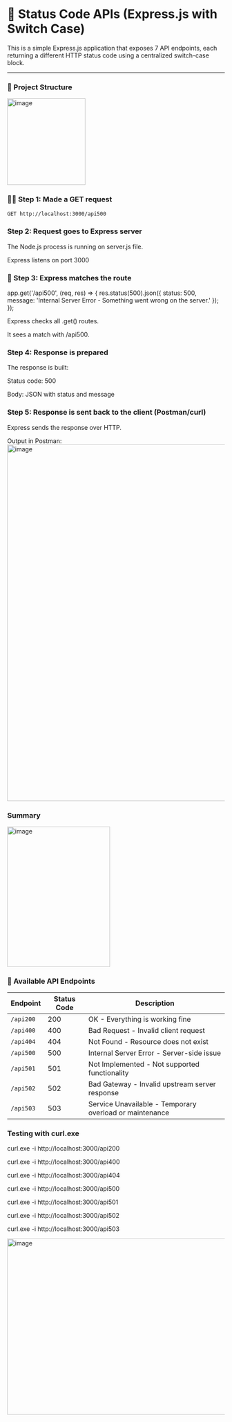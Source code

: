 # 🚦 Status Code APIs (Express.js with Switch Case)

This is a simple Express.js application that exposes 7 API endpoints, each returning a different HTTP status code using a centralized switch-case block.

---

### 📁 Project Structure

<img width="181" height="200" alt="image" src="https://github.com/user-attachments/assets/f44701a8-7dfe-46fb-bd01-75ecc4a1bce1" />

### 🧑‍💻 Step 1: Made a GET request
```bash
GET http://localhost:3000/api500
```
### Step 2: Request goes to  Express server
The Node.js process is running on server.js file.

Express listens on port 3000



### 🚦 Step 3: Express matches the route

app.get('/api500', (req, res) => {
  res.status(500).json({
    status: 500,
    message: 'Internal Server Error - Something went wrong on the server.'
  });
});


Express checks all .get() routes.

It sees a match with /api500.


### Step 4: Response is prepared
The response is built:

Status code: 500

Body: JSON with status and message

### Step 5: Response is sent back to the client (Postman/curl)
Express sends the response over HTTP.

Output in Postman:
<img width="1530" height="824" alt="image" src="https://github.com/user-attachments/assets/2fba7646-f98f-448f-802e-a345b253d0ab" />

### Summary
<img width="238" height="324" alt="image" src="https://github.com/user-attachments/assets/e3bac669-c5a8-433c-abb7-4db5017bcaff" />



### 📡 Available API Endpoints


| Endpoint  | Status Code | Description                                             |
| --------- | ----------- | ------------------------------------------------------- |
| `/api200` | 200         | OK - Everything is working fine                         |
| `/api400` | 400         | Bad Request - Invalid client request                    |
| `/api404` | 404         | Not Found - Resource does not exist                     |
| `/api500` | 500         | Internal Server Error - Server-side issue               |
| `/api501` | 501         | Not Implemented - Not supported functionality           |
| `/api502` | 502         | Bad Gateway - Invalid upstream server response          |
| `/api503` | 503         | Service Unavailable - Temporary overload or maintenance |

### Testing with curl.exe
curl.exe -i http://localhost:3000/api200


curl.exe -i http://localhost:3000/api400


curl.exe -i http://localhost:3000/api404


curl.exe -i http://localhost:3000/api500


curl.exe -i http://localhost:3000/api501


curl.exe -i http://localhost:3000/api502


curl.exe -i http://localhost:3000/api503

<img width="958" height="407" alt="image" src="https://github.com/user-attachments/assets/8c6058b6-8b27-4a35-b8e1-c6592cc5a8fc" />




